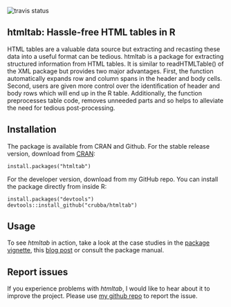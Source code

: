 ![travis status](https://travis-ci.org/crubba/htmltab.svg)

## htmltab: Hassle-free HTML tables in R
HTML tables are a valuable data source but extracting and recasting
these data into a useful format can be tedious. htmltab is a package for
extracting structured information from HTML tables. It is similar to
readHTMLTable() of the XML package but provides two major advantages. First,
the function automatically expands row and column spans in the header and
body cells. Second, users are given more control over the identification of
header and body rows which will end up in the R table. Additionally, the
function preprocesses table code, removes unneeded parts and so helps to
alleviate the need for tedious post-processing.

## Installation 
The package is available from CRAN and Github. For the stable release version, download from [CRAN](http://cran.r-project.org/web/packages/htmltab/index.html):

```
install.packages("htmltab")
```

For the developer version, download from my GitHub repo. You can install the package directly from inside R:

```
install.packages("devtools")
devtools::install_github("crubba/htmltab")
```

## Usage
To see *htmltab* in action, take a look at the case studies in the [package vignette](http://cran.r-project.org/web/packages/htmltab/vignettes/htmltab.htm), this [blog post](http://r-datacollection.com/blog/htmltab-Next-version-and-CRAN-release/) or consult the package manual.

## Report issues
If you experience problems with *htmltab*, I would like to hear about it to improve the project. Please use [my github repo](https://github.com/crubba/htmltab/issues) to report the issue.

